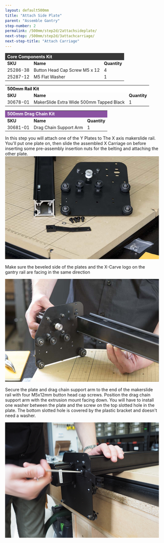 ```yaml
---
layout: default500mm
title: "Attach Side Plate"
parent: "Assemble Gantry"
step-number: 2
permalink: /500mm/step2d/2attachsideplate/
next-step: /500mm/step2d/3attachcarriage/
next-step-title: "Attach Carriage"
---
```


<table>
  <tr>
    <td style="color:#fff;background: #383838" colspan="3">
      <b>Core Components Kit</b>
    </td>
  </tr>
  <tr>
    <td>
      <b>SKU</b>
    </td>
    <td>
      <b>Name</b>
    </td>
    <td>
      <b>Quantity</b>
    </td>
  </tr>
  <tr>
    <td>
      25286-38
    </td>
    <td>
      Button Head Cap Screw M5 x 12
    </td>
    <td>
      4
    </td>
  </tr>
  <tr>
    <td>
      25287-12
    </td>
    <td>
      M5 Flat Washer
    </td>
    <td>
      1
    </td>
  </tr>
</table>
<table>
  <tr>
    <td style="color:#000;background: #FFFFFF" colspan="3">
      <b>500mm Rail Kit</b>
    </td>
  </tr>
  <tr>
    <td>
      <b>SKU</b>
    </td>
    <td>
      <b>Name</b>
    </td>
    <td>
      <b>Quantity</b>
    </td>
  </tr>
  <tr>
    <td>
      30678-01
    </td>
    <td>
      MakerSlide Extra Wide 500mm Tapped Black
    </td>
    <td>
      1
    </td>
  </tr>
</table>
<table>
  <tr>
    <td style="color:#fff;background: #8A52A1" colspan="3">
      <b>500mm Drag Chain Kit</b>
    </td>
  </tr>
  <tr>
    <td>
      <b>SKU</b>
    </td>
    <td>
      <b>Name</b>
    </td>
    <td>
      <b>Quantity</b>
    </td>
  </tr>
  <tr>
    <td>
      30681-01
    </td>
    <td>
      Drag Chain Support Arm
    </td>
    <td>
      1
    </td>
  </tr>
</table>

In this step you will attach one of the Y Plates to The X axis makerslide rail. You'll put one plate on, then slide the assembled X Carriage on before inserting some pre-assembly insertion nuts for the belting and attaching the other plate.
<img src="../../step2/photo/jpfs_DSC2764.jpg">

Make sure the beveled side of the plates and the X-Carve logo on the gantry rail are facing in the same direction

<img src="../../step2/photo/jpfs_DSC2759.jpg">

Secure the plate and drag chain support arm to the end of the makerslide rail with four M5x12mm button head cap screws. Position the drag chain support arm with the extrusion mount facing down. You will have to install one washer between the plate and the screw on the top slotted hole in the plate. The bottom slotted hole is covered by the plastic bracket and doesn't need a washer.

<img src="../../step2/photo/P4211743jpg34.jpg">
